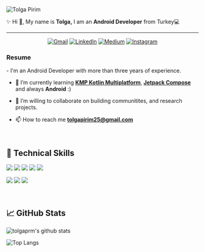 
![Tolga Pirim](https://github.com/tolgaprm/tolgaprm/assets/53945332/a019fc5f-c80f-456e-ae57-af7fa6901505)

✨ Hi 👋, My name is **Tolga,** I am an **Android Developer** from Turkey💻 

---

<p align="center">
  <a href="mailto:tolgapirim25@gmail.com"><img src="https://img.icons8.com/bubbles/75/000000/gmail.png" alt="Gmail"/></a>
  <a href="https://linkedin.com/in/tolga-pirim-7b0b10168"><img src="https://img.icons8.com/bubbles/75/000000/linkedin.png" alt="LinkedIn"/></a>
  <a href="https://medium.com/@tolgapirim25"><img src="https://img.icons8.com/bubbles/75/000000/medium-new.png" alt="Medium"/></a>
  <a href="https://www.instagram.com/togiprm/"><img src="https://img.icons8.com/bubbles/75/000000/instagram-new--v2.png" alt="Instagram"/></a>
</p>


<h3 align="left"> Resume </h3>
- I'm an Android Developer with more than three years of experience.</br>

- 🌱 I’m currently learning **[KMP Kotlin Multiplatform﻿](https://kotlinlang.org/docs/multiplatform.html)**, **[Jetpack Compose](https://developer.android.com/jetpack/compose?hl=en)** and always **Android** :)

- 👯 I’m willing to collaborate on building communitites, and research projects.

- 📫 How to reach me **tolgapirim25@gmail.com**

<br>

## 💼 Technical Skills

![](https://img.shields.io/badge/Code-Android-informational?style=flat&logo=android&color=01EB4F)
![](https://img.shields.io/badge/Code-Java-informational?style=flat&logo=java&color=3246FF)
![](https://img.shields.io/badge/Code-Firebase-informational?style=flat&logo=firebase&color=orange)
![](https://img.shields.io/badge/Code-Kotlin-informational?style=flat&logo=kotlin&color=blue)
![](https://img.shields.io/badge/Code-SQLite-informational?style=flat&logo=SQLite&color=003B57)

<div></div>

![](https://img.shields.io/badge/Tools-Postman-informational?style=flat&logo=Postman&color=orange)
![](https://img.shields.io/badge/Tools-GitHub-informational?style=flat&logo=GitHub&color=181717)
![](https://img.shields.io/badge/Tools-Git-informational?style=flat&logo=Git&color=F05032)


<br>

## 📈 GitHub Stats 

![tolgaprm's github stats](https://github-readme-stats.vercel.app/api?username=tolgaprm&show_icons=true&theme=merko)

![Top Langs](https://github-readme-stats.vercel.app/api/top-langs/?username=tolgaprm&layout=compact&theme=merko)




</div>




